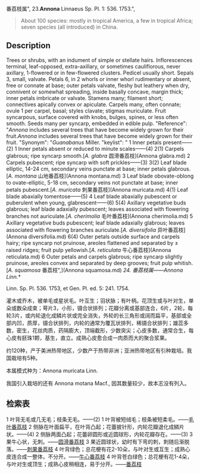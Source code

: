 番荔枝属",
23.**Annona** Linnaeus Sp. Pl. 1: 536. 1753.",

> About 100 species: mostly in tropical America, a few in tropical Africa; seven species (all introduced) in China.

## Description
Trees or shrubs, with an indument of simple or stellate hairs. Inflorescences terminal, leaf-opposed, extra-axillary, or sometimes cauliflorous, never axillary, 1-flowered or in few-flowered clusters. Pedicel usually short. Sepals 3, small, valvate. Petals 6, in 2 whorls or inner whorl rudimentary or absent, free or connate at base; outer petals valvate, fleshy but leathery when dry, connivent or somewhat spreading, inside basally concave, margin thick; inner petals imbricate or valvate. Stamens many; filament short; connectives apically convex or apiculate. Carpels many, often connate; ovule 1 per carpel, basal; styles clavate; stigmas muriculate. Fruit syncarpous, surface covered with knobs, bulges, spines, or less often smooth. Seeds many per syncarp, embedded in edible pulp.
  "Reference": "*Annona* includes several trees that have become widely grown for their fruit.*Annona* includes several trees that have become widely grown for their fruit.
  "Synonym": "*Guanabanus* Miller.
  "keylist": "
1 Inner petals present——(2)
1 Inner petals absent or reduced to minute scales——(4)
2(1) Carpels glabrous; ripe syncarp smooth.[*A. glabra* 圆滑番荔枝](Annona glabra.md)
2 Carpels pubescent; ripe syncarp with soft prickles——(3)
3(2) Leaf blade elliptic, 14-24 cm, secondary veins punctate at base; inner petals glabrous.[*A. montana* 山地番荔枝](Annona montana.md)
3 Leaf blade obovate-oblong to ovate-elliptic, 5-18 cm, secondary veins not punctate at base; inner petals pubescent.[*A. muricata* 刺果番荔枝](Annona muricata.md)
4(1) Leaf blade abaxially tomentose——(5)
4 Leaf blade abaxially pubescent or puberulent when young, glabrescent——(6)
5(4) Axillary vegetative buds glabrous; leaf blade adaxially pubescent; leaves associated with flowering branches not auriculate.[*A. cherimolia* 毛叶番荔枝](Annona cherimolia.md)
5 Axillary vegetative buds pubescent; leaf blade adaxially glabrous; leaves associated with flowering branches auriculate.[*A. diversifolia* 异叶番荔枝](Annona diversifolia.md)
6(4) Outer petals outside surface and carpels hairy; ripe syncarp not pruinose, areoles flattened and separated by ± raised ridges; fruit pulp yellowish.[*A. reticulata* 牛心番荔枝](Annona reticulata.md)
6 Outer petals and carpels glabrous; ripe syncarp slightly pruinose, areoles convex and separated by deep grooves; fruit pulp whitish.[*A. squamosa* 番荔枝",](Annona squamosa.md)
**24. 番荔枝属*——Annona Linn.**

Linn. Sp. Pl. 536. 1753, et Gen. Pl. ed. 5: 241. 1754.

灌木或乔木，被单毛或星状毛。叶互生；羽状脉；有叶柄。花顶生或与叶对生，单朵或数朵成束；萼片3，小形，镊合状排列；花瓣分离或基部连合，6片，2轮，每轮3片，或内轮退化成鳞片状或完全消失，外轮的长三角形或阔而扁平，基部或全部内凹，质厚，镊合状排列，内轮的通常为覆瓦状排列，稀镊合状排列；雄蕊多数，密生，花丝肉质，药隔膨大，顶端截形，少数突尖；心皮多数，通常合生，每心皮有胚珠1颗，基生，直立。成熟心皮愈合成一肉质而大的聚合浆果。

约120种，产于美洲热带地区，少数产于热带非洲；亚洲热带地区有引种栽培。我国栽培有5种。

本属模式种为：Annona muricata Linn.

我国引入栽培的还有 Annona motana Macf., 因其数量较少，故本志没有列入。

## 检索表

1 叶背无毛或几无毛；枝条无毛。——(2)
1 叶背被短绒毛；枝条被短柔毛。——[毛叶番荔枝](Annona%20cherimolia.md)
2 侧脉在叶面扁平，在叶背凸起；花蕾披针形，内轮花瓣退化成鳞片状。——(4)
2 侧脉两面凸起；花蕾卵圆形或近圆球形，内轮花瓣存在。——(3)
3 果牛心状，无刺。——[圆滑番荔枝](Annona%20glabra.md)
3 果近圆球状，幼时有下弯的刺，刺随后渐脱落。——[刺果番荔枝](Annona%20muricata.md)
4 叶背绿色；总花梗有花2-10朵，与叶对生或互生；成熟心皮连合成一整体，不分开。——[牛心番荔枝](Annona%20reticulata.md)
4 叶背苍白绿色；总花梗有花1-4朵，与叶对生或顶生；成熟心皮稍相连，易于分开。——[番荔枝](Annona%20squamosa.md)
